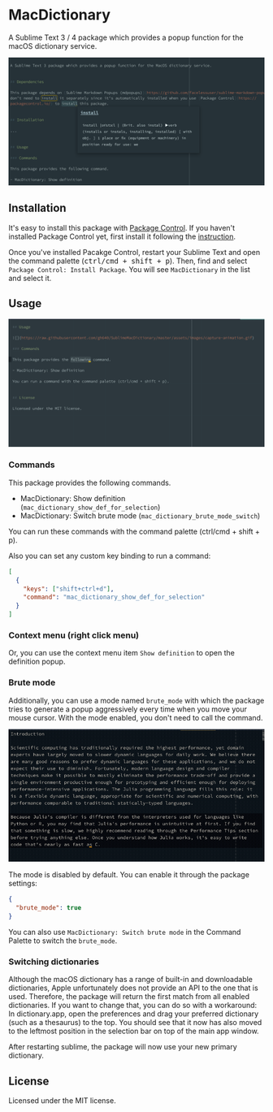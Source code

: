 # MacDictionary

A Sublime Text 3 / 4 package which provides a popup function for the macOS dictionary service.

![SublimeMacDictionary capture](https://raw.githubusercontent.com/gh640/SublimeMacDictionary/master/assets/images/capture.png)


## Installation

It's easy to install this package with [Package Control](https://packagecontrol.io/). If you haven't installed Package Control yet, first install it following the [instruction](https://packagecontrol.io/installation).

Once you've installed Pacakge Control, restart your Sublime Text and open the command palette (<kbd>ctrl/cmd + shift + p</kbd>). Then, find and select `Package Control: Install Package`. You will see `MacDictionary` in the list and select it.


## Usage

![SublimeMacDictionary animated capture](https://raw.githubusercontent.com/gh640/SublimeMacDictionary/master/assets/images/capture-animation.gif)

### Commands

This package provides the following commands.

- MacDictionary: Show definition (`mac_dictionary_show_def_for_selection`)
- MacDictionary: Switch brute mode (`mac_dictionary_brute_mode_switch`)

You can run these commands with the command palette (ctrl/cmd + shift + p).

Also you can set any custom key binding to run a command:

```json
[
  {
    "keys": ["shift+ctrl+d"],
    "command": "mac_dictionary_show_def_for_selection"
  }
]
```

### Context menu (right click menu)

Or, you can use the context menu item `Show definition` to open the definition popup.

### Brute mode

Additionally, you can use a mode named `brute_mode` with which the package tries to generate a popup aggressively every time when you move your mouse cursor. With the mode enabled, you don't need to call the command.

![SublimeMacDictionary animated capture for brute mode](https://raw.githubusercontent.com/gh640/SublimeMacDictionary/master/assets/images/capture-animation-brute_mode.gif)

The mode is disabled by default. You can enable it through the package settings:

```json
{
  "brute_mode": true
}
```

You can also use `MacDictionary: Switch brute mode` in the Command Palette to switch the `brute_mode`.

### Switching dictionaries

Although the macOS dictionary has a range of built-in and downloadable dictionaries, Apple unfortunately does not provide an API to the one that is used. Therefore, the package will return the first match from all enabled dictionaries. If you want to change that, you can do so with a workaround: In dictionary.app, open the preferences and drag your preferred dictionary (such as a thesaurus) to the top. You should see that it now has also moved to the leftmost position in the selection bar on top of the main app window.

After restarting sublime, the package will now use your new primary dictionary.

## License

Licensed under the MIT license.
